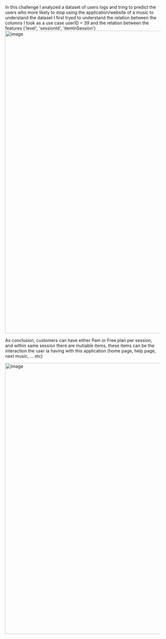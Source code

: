 In this challenge I analyzed a dataset of users logs and tring to predict the users who more likely to stop using the application/website of a music 
to understand the dataset I first tryed to understand the relation between the columns 
I took as a use case userID = 39 and the relation between the features ('level', 'sessionId', 'itemInSession') 
<img width="2332" height="978" alt="image" src="https://github.com/user-attachments/assets/0e6a33a1-42cd-4ef9-8e3f-f15752462fd7" />

As conclusion, customers can have either Pain or Free plan per session, and within same session there are mutiable items, these items can be the interaction the user ia having with this application (home page, help page, next music, ... etc) 

<img width="2268" height="876" alt="image" src="https://github.com/user-attachments/assets/51520888-2a55-4cbf-a2a1-a660c8e57074" />


